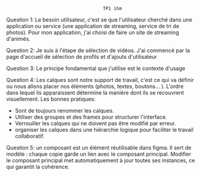                                         TP1 ihm


Question 1: Le besoin utilisateur, c'est se que l'utilisateur cherché dans une application ou service (une application de streaming, service de tri de photos).
Pour mon application, j'ai choisi de faire un site de streaming d'animés.

Question 2: Je suis à l'étape de sélection de vidéos. J'ai commencé par la page d'accueil de sélection de profils et d'ajouts d'utilisateur

Question 3: Le principe fondamental que j'utilise est le contexte d'usage 

Question 4: Les calques sont notre support de travail, c'est ce qui va définir ou nous allons placer nos 
éléments (photos, textes, boutons... ). L'ordre dans lequel ils apparaissent détermine la manière dont ils se recouvrent visuellement. Les bonnes pratiques:
- Sont de toujours renommer les calques.
- Utiliser des groupes et des frames pour structurer l'interface.
- Verrouiller les calques qui ne doivent pas être modifié par erreur.
- organiser les calques dans une hiérarchie logique pour faciliter le travail collaboratif.

Question 5: un composant est un élément réutilisable dans figma. Il sert de  modèle : chaque copie garde un lien avec le composant principal.
Modifier le composant principal met automatiquement à jour toutes ses instances, ce qui garantit la cohérence. 